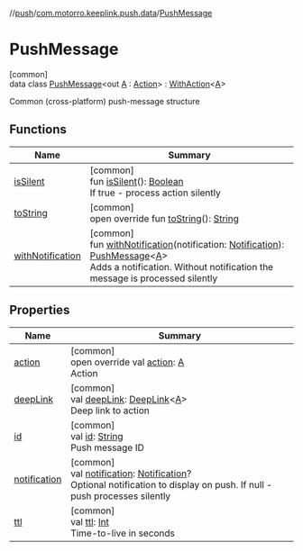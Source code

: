 //[push](../../../index.md)/[com.motorro.keeplink.push.data](../index.md)/[PushMessage](index.md)

# PushMessage

[common]\
data class [PushMessage](index.md)&lt;out [A](index.md) : [Action](../../../../deeplink/deeplink/com.motorro.keeplink.deeplink/-action/index.md)&gt; : [WithAction](../../../../deeplink/deeplink/com.motorro.keeplink.deeplink/-with-action/index.md)&lt;[A](index.md)&gt; 

Common (cross-platform) push-message structure

## Functions

| Name | Summary |
|---|---|
| [isSilent](is-silent.md) | [common]<br>fun [isSilent](is-silent.md)(): [Boolean](https://kotlinlang.org/api/latest/jvm/stdlib/kotlin/-boolean/index.html)<br>If true - process action silently |
| [toString](to-string.md) | [common]<br>open override fun [toString](to-string.md)(): [String](https://kotlinlang.org/api/latest/jvm/stdlib/kotlin/-string/index.html) |
| [withNotification](with-notification.md) | [common]<br>fun [withNotification](with-notification.md)(notification: [Notification](../-notification/index.md)): [PushMessage](index.md)&lt;[A](index.md)&gt;<br>Adds a notification. Without notification the message is processed silently |

## Properties

| Name | Summary |
|---|---|
| [action](action.md) | [common]<br>open override val [action](action.md): [A](index.md)<br>Action |
| [deepLink](deep-link.md) | [common]<br>val [deepLink](deep-link.md): [DeepLink](../../../../deeplink/deeplink/com.motorro.keeplink.deeplink/-deep-link/index.md)&lt;[A](index.md)&gt;<br>Deep link to action |
| [id](id.md) | [common]<br>val [id](id.md): [String](https://kotlinlang.org/api/latest/jvm/stdlib/kotlin/-string/index.html)<br>Push message ID |
| [notification](notification.md) | [common]<br>val [notification](notification.md): [Notification](../-notification/index.md)?<br>Optional notification to display on push. If null - push processes silently |
| [ttl](ttl.md) | [common]<br>val [ttl](ttl.md): [Int](https://kotlinlang.org/api/latest/jvm/stdlib/kotlin/-int/index.html)<br>Time-to-live in seconds |
